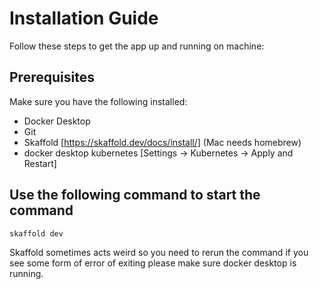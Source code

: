 # Installation Guide

Follow these steps to get the app up and running on machine:

## Prerequisites

Make sure you have the following installed:

- Docker Desktop
- Git
- Skaffold [https://skaffold.dev/docs/install/] (Mac needs homebrew)
- docker desktop kubernetes [Settings -> Kubernetes -> Apply and Restart]

## Use the following command to start the command

```bash
skaffold dev
```
Skaffold sometimes acts weird so you need to rerun the command if you see some form of error of exiting
please make sure docker desktop is running.
